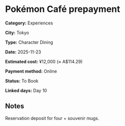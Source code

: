 # Pokémon Café prepayment

**Category:** Experiences

**City:** Tokyo

**Type:** Character Dining

**Date:** 2025-11-23

**Estimated cost:** ¥12,000 (≈ A$114.29)

**Payment method:** Online

**Status:** To Book

**Linked days:** Day 10

## Notes
Reservation deposit for four + souvenir mugs.
